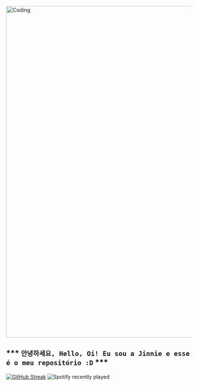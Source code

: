 <img align="Center" alt="Coding" width="900" src="https://i.pinimg.com/originals/7b/1b/b6/7b1bb67b642f2665a0709a26e57300e1.gif">

## *** ` 안녕하세요, Hello, Oi! Eu sou a Jinnie e esse é o meu repositório :D ` ***

[![GitHub Streak](http://github-readme-streak-stats.herokuapp.com?user=aflaviarv&theme=material-palenight&border_radius=7&locale=pt-br&date_format=%5BY.%5Dn.j)](https://git.io/streak-stats) ![Spotify recently played](https://spotify-recently-played-readme.vercel.app/api?user=12144321314&unique=true)
